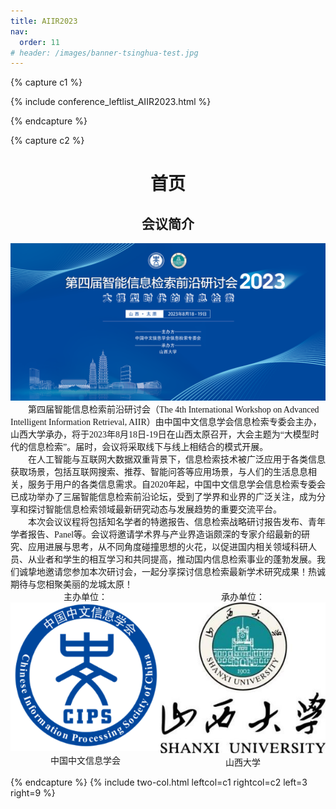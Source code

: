 ```yaml
---
title: AIIR2023
nav:
  order: 11
# header: /images/banner-tsinghua-test.jpg
---
```


{% capture c1 %}

{% include conference_leftlist_AIIR2023.html %}

{% endcapture %}

{% capture c2 %}

<h1 style="text-align: center">首页</h1>

<h2 style="text-align: center">会议简介</h2>

<div style="text-align: center">
        <img src="./assets/首页图片1.png" alt="">
</div>
<div style="font-family: Times New Roman,'宋体',serif">
	&emsp;&emsp;第四届智能信息检索前沿研讨会（The 4th International Workshop on Advanced Intelligent Information Retrieval, AIIR）由中国中文信息学会信息检索专委会主办，山西大学承办，将于2023年8月18日-19日在山西太原召开，大会主题为“大模型时代的信息检索”。届时，会议将采取线下与线上相结合的模式开展。
</div>
<div style="font-family: Times New Roman,'宋体',serif">
    &emsp;&emsp;在人工智能与互联网大数据双重背景下，信息检索技术被广泛应用于各类信息获取场景，包括互联网搜索、推荐、智能问答等应用场景，与人们的生活息息相关，服务于用户的各类信息需求。自2020年起，中国中文信息学会信息检索专委会已成功举办了三届智能信息检索前沿论坛，受到了学界和业界的广泛关注，成为分享和探讨智能信息检索领域最新研究动态与发展趋势的重要交流平台。
</div>
<div style="font-family: Times New Roman,'宋体',serif">
    &emsp;&emsp;本次会议议程将包括知名学者的特邀报告、信息检索战略研讨报告发布、青年学者报告、Panel等。会议将邀请学术界与产业界造诣颇深的专家介绍最新的研究、应用进展与思考，从不同角度碰撞思想的火花，以促进国内相关领域科研人员、从业者和学生的相互学习和共同提高，推动国内信息检索事业的蓬勃发展。我们诚挚地邀请您参加本次研讨会，一起分享探讨信息检索最新学术研究成果！热诚期待与您相聚美丽的龙城太原！
</div>
<div style="display: flex;justify-content: space-around;font-family: Times New Roman,'宋体',serif">
    <div>
        <div style="text-align: center">主办单位：</div>
        <img src="./assets/中文信息学会logo.png" alt="">
        <div style="text-align: center">中国中文信息学会</div>
    </div>
    <div>
        <div style="text-align: center">承办单位：</div>
        <img src="./assets/山西大学logo.jpg" alt="">
        <div style="text-align: center">山西大学</div>
    </div>
</div>

{% endcapture %}
{% include two-col.html leftcol=c1 rightcol=c2 left=3 right=9 %}
